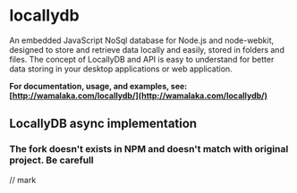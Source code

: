 locallydb
=========

An embedded JavaScript NoSql database for Node.js and node-webkit, designed to store and retrieve data locally and easily, stored in folders and files. The concept of LocallyDB and API is easy to understand for better data storing in your desktop applications or web application. 

**For documentation, usage, and examples, see: [http://wamalaka.com/locallydb/](http://wamalaka.com/locallydb/)**

## LocallyDB async implementation
### The fork doesn't exists in NPM and doesn't match with original project. Be carefull

// mark